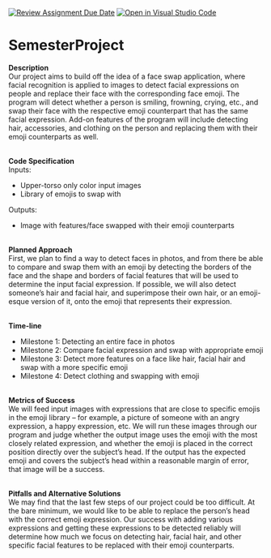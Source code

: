 [![Review Assignment Due Date](https://classroom.github.com/assets/deadline-readme-button-22041afd0340ce965d47ae6ef1cefeee28c7c493a6346c4f15d667ab976d596c.svg)](https://classroom.github.com/a/tdy6BFPL)
[![Open in Visual Studio Code](https://classroom.github.com/assets/open-in-vscode-2e0aaae1b6195c2367325f4f02e2d04e9abb55f0b24a779b69b11b9e10269abc.svg)](https://classroom.github.com/online_ide?assignment_repo_id=16029232&assignment_repo_type=AssignmentRepo)
# SemesterProject
**Description**<br>
Our project aims to build off the idea of a face swap application, where facial recognition is applied to images to detect facial expressions on people and replace their face with the corresponding face emoji.  The program will detect whether a person is smiling, frowning, crying, etc., and swap their face with the respective emoji counterpart that has the same facial expression.  Add-on features of the program will include detecting hair, accessories, and clothing on the person and replacing them with their emoji counterparts as well.<br><br>

**Code Specification**<br>
Inputs:<br>
- Upper-torso only color input images 
- Library of emojis to swap with 

Outputs:<br>
- Image with features/face swapped with their emoji counterparts<br><br>


**Planned Approach**<br>
First, we plan to find a way to detect faces in photos, and from there be able to compare and swap them with an emoji by detecting the borders of the face and the shape and borders of facial features that will be used to determine the input facial expression.  If possible, we will also detect someone’s hair and facial hair, and superimpose their own hair, or an emoji-esque version of it, onto the emoji that represents their expression.<br><br>

**Time-line**<br>
- Milestone 1: Detecting an entire face in photos 
- Milestone 2: Compare facial expression and swap with appropriate emoji 
- Milestone 3: Detect more features on a face like hair, facial hair and swap with a more specific emoji 
- Milestone 4: Detect clothing and swapping with emoji<br><br>
 
**Metrics of Success**<br>
We will feed input images with expressions that are close to specific emojis in the emoji library – for example, a picture of someone with an angry expression, a happy expression, etc. We will run these images through our program and judge whether the output image uses the emoji with the most closely related expression, and whether the emoji is placed in the correct position directly over the subject’s head. If the output has the expected emoji and covers the subject’s head within a reasonable margin of error, that image will be a success.<br><br>
 
**Pitfalls and Alternative Solutions**<br>
We may find that the last few steps of our project could be too difficult.  At the bare minimum, we would like to be able to replace the person’s head with the correct emoji expression. Our success with adding various expressions and getting these expressions to be detected reliably will determine how much we focus on detecting hair, facial hair, and other specific facial features to be replaced with their emoji counterparts. 

